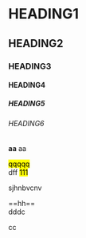# HEADING1
## HEADING2
### HEADING3
#### HEADING4
##### HEADING5 




###### HEADING6
__aa__ aa

<mark>qqqqq</mark>  
dff 
<mark> 111 </mark>

sjhnbvcnv

==hh==  
dddc

cc
